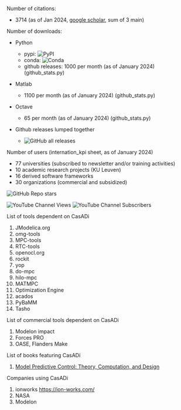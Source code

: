 Number of citations:
  * 3714 (as of Jan 2024, [google scholar](https://scholar.google.com/citations?user=EGVRNtEAAAAJ&hl=en&oi=sra), sum of 3 main)
    
Number of downloads:
  * Python
    * pypi: ![PyPI](https://img.shields.io/pypi/dm/casadi)
    * conda: ![Conda](https://img.shields.io/conda/d/conda-forge/casadi)
    * github releases: 1000 per month (as of January 2024) (github_stats.py) 
  * Matlab
    * 1100 per month (as of January 2024) (github_stats.py)
  * Octave
    * 65 per month (as of January 2024) (github_stats.py)

  * Github releases lumped together
    * ![GitHub all releases](https://img.shields.io/github/downloads/casadi/casadi/total)

Number of users (internation_kpi sheet, as of January 2024)
  * 77 universities (subscribed to newsletter and/or training activities)
  * 10 academic research projects (KU Leuven)
  * 16 derived software frameworks
  * 30 organizations (commercial and subsidized)

![GitHub Repo stars](https://img.shields.io/github/stars/casadi/casadi)

![YouTube Channel Views](https://img.shields.io/youtube/channel/views/UC3VDpv5Pi3R-a2VkcJN1RLw)
![YouTube Channel Subscribers](https://img.shields.io/youtube/channel/subscribers/UC3VDpv5Pi3R-a2VkcJN1RLw)




List of tools dependent on CasADi
 1. JModelica.org
 2. omg-tools
 3. MPC-tools
 4. RTC-tools
 5. openocl.org
 6. rockit
 7. yop
 8. do-mpc
 9. hilo-mpc
 10. MATMPC
 11. Optimization Engine
 12. acados
 13. PyBaMM
 14. Tasho

List of commercial tools dependent on CasADi
 1. Modelon impact
 2. Forces PRO
 3. OASE, Flanders Make

List of books featuring CasADi
 1. [Model Predictive Control: Theory, Computation, and Design](https://sites.engineering.ucsb.edu/~jbraw/mpc/)


Companies using CasADi
 1. ionworks https://ion-works.com/
 2. NASA
 3. Modelon
